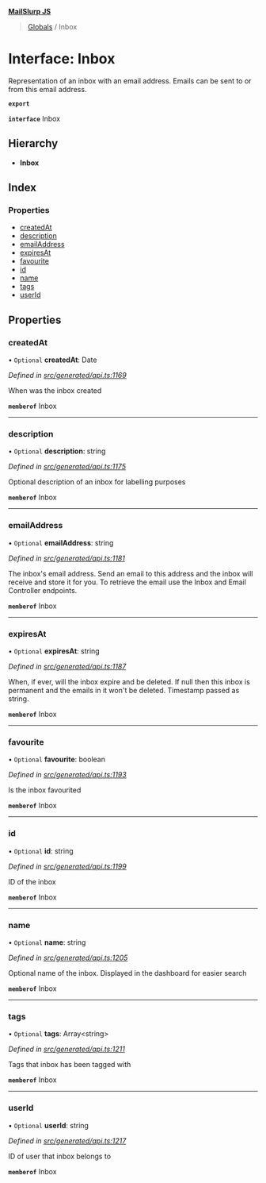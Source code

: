 **[MailSlurp JS](../README.md)**

> [Globals](../README.md) / Inbox

# Interface: Inbox

Representation of an inbox with an email address. Emails can be sent to or from this email address.

**`export`** 

**`interface`** Inbox

## Hierarchy

* **Inbox**

## Index

### Properties

* [createdAt](inbox.md#createdat)
* [description](inbox.md#description)
* [emailAddress](inbox.md#emailaddress)
* [expiresAt](inbox.md#expiresat)
* [favourite](inbox.md#favourite)
* [id](inbox.md#id)
* [name](inbox.md#name)
* [tags](inbox.md#tags)
* [userId](inbox.md#userid)

## Properties

### createdAt

• `Optional` **createdAt**: Date

*Defined in [src/generated/api.ts:1169](https://github.com/mailslurp/mailslurp-client/blob/c6aef6d/src/generated/api.ts#L1169)*

When was the inbox created

**`memberof`** Inbox

___

### description

• `Optional` **description**: string

*Defined in [src/generated/api.ts:1175](https://github.com/mailslurp/mailslurp-client/blob/c6aef6d/src/generated/api.ts#L1175)*

Optional description of an inbox for labelling purposes

**`memberof`** Inbox

___

### emailAddress

• `Optional` **emailAddress**: string

*Defined in [src/generated/api.ts:1181](https://github.com/mailslurp/mailslurp-client/blob/c6aef6d/src/generated/api.ts#L1181)*

The inbox's email address. Send an email to this address and the inbox will receive and store it for you. To retrieve the email use the Inbox and Email Controller endpoints.

**`memberof`** Inbox

___

### expiresAt

• `Optional` **expiresAt**: string

*Defined in [src/generated/api.ts:1187](https://github.com/mailslurp/mailslurp-client/blob/c6aef6d/src/generated/api.ts#L1187)*

When, if ever, will the inbox expire and be deleted. If null then this inbox is permanent and the emails in it won't be deleted. Timestamp passed as string.

**`memberof`** Inbox

___

### favourite

• `Optional` **favourite**: boolean

*Defined in [src/generated/api.ts:1193](https://github.com/mailslurp/mailslurp-client/blob/c6aef6d/src/generated/api.ts#L1193)*

Is the inbox favourited

**`memberof`** Inbox

___

### id

• `Optional` **id**: string

*Defined in [src/generated/api.ts:1199](https://github.com/mailslurp/mailslurp-client/blob/c6aef6d/src/generated/api.ts#L1199)*

ID of the inbox

**`memberof`** Inbox

___

### name

• `Optional` **name**: string

*Defined in [src/generated/api.ts:1205](https://github.com/mailslurp/mailslurp-client/blob/c6aef6d/src/generated/api.ts#L1205)*

Optional name of the inbox. Displayed in the dashboard for easier search

**`memberof`** Inbox

___

### tags

• `Optional` **tags**: Array\<string>

*Defined in [src/generated/api.ts:1211](https://github.com/mailslurp/mailslurp-client/blob/c6aef6d/src/generated/api.ts#L1211)*

Tags that inbox has been tagged with

**`memberof`** Inbox

___

### userId

• `Optional` **userId**: string

*Defined in [src/generated/api.ts:1217](https://github.com/mailslurp/mailslurp-client/blob/c6aef6d/src/generated/api.ts#L1217)*

ID of user that inbox belongs to

**`memberof`** Inbox
